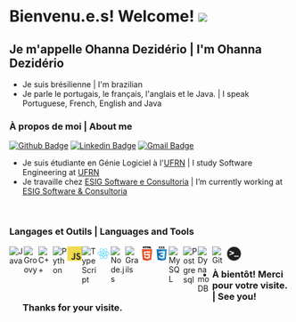  # Bienvenu.e.s! Welcome! <img src="https://raw.githubusercontent.com/MartinHeinz/MartinHeinz/master/wave.gif" width="30px">
 
## Je m'appelle Ohanna Dezidério | I'm Ohanna Dezidério
- Je suis brésilienne | I'm brazilian
- Je parle le portugais, le français, l'anglais et le Java. | I speak Portuguese, French, English and Java
 
### À propos de moi | About me
[![Github Badge](https://img.shields.io/badge/-Github-000?style=flat-square&logo=Github&logoColor=white&link=https://github.com/ohannadeziderio)](https://github.com/ohannadeziderio)
[![Linkedin Badge](https://img.shields.io/badge/-LinkedIn-blue?style=flat-square&logo=Linkedin&logoColor=white&link=https://www.linkedin.com/in/ohanna-d-85a787a5/)](https://www.linkedin.com/in/ohanna-d-85a787a5/)
[![Gmail Badge](https://img.shields.io/badge/-Gmail-c14438?style=flat-square&logo=Gmail&logoColor=white&link=mailto:ohannadeziderio@gmail.com)](mailto:ohannadeziderio@gmail.com)

- Je suis étudiante en Génie Logiciel à l'[UFRN](https://www.ufrn.br/) | I study Software Engineering at [UFRN](https://www.ufrn.br/)
- Je travaille chez [ESIG Software e Consultoria](https://www.esig.com.br/portal/) | I’m currently working at [ESIG Software & Consultoria](https://www.esig.com.br/)

<br />

### Langages et Outils | Languages and Tools
<img align="left" alt="Java" width="26px" src="https://tech-computer.fr/wp-content/uploads/2017/03/004-java.png"/>
<img align="left" alt="Groovy" width="26px" src="https://upload.wikimedia.org/wikipedia/commons/thumb/3/36/Groovy-logo.svg/1280px-Groovy-logo.svg.png"/>
<img align="left" alt="C++" width="26px" src="https://raw.githubusercontent.com/isocpp/logos/master/cpp_logo.png"/>
<img align="left" alt="Python" width="26px" src="https://user-images.githubusercontent.com/38151364/89708860-1bc9a680-d951-11ea-8b0a-cf2d9d7c6edf.png"/>
<img align="left" alt="JavaScript" width="26px" src="https://raw.githubusercontent.com/github/explore/80688e429a7d4ef2fca1e82350fe8e3517d3494d/topics/javascript/javascript.png"/>
<img align="left" alt="TypeScript" width="26px" src="https://user-images.githubusercontent.com/38151364/89708934-a7dbce00-d951-11ea-8ff1-1b7991267c05.png"/>
<img align="left" alt="React" width="26px" src="https://raw.githubusercontent.com/github/explore/80688e429a7d4ef2fca1e82350fe8e3517d3494d/topics/react/react.png"/>
<img align="left" alt="Node.js" width="26px" src="https://user-images.githubusercontent.com/38151364/89709011-5718a500-d952-11ea-8b62-cbba56cbe1cd.png"/>
<img align="left" alt="Grails" width="26px" src="https://cdn.iconscout.com/icon/free/png-512/grails-285288.png"/>
<img align="left" alt="HTML5" width="26px" src="https://raw.githubusercontent.com/github/explore/80688e429a7d4ef2fca1e82350fe8e3517d3494d/topics/html/html.png"/>
<img align="left" alt="CSS3" width="26px" src="https://raw.githubusercontent.com/github/explore/80688e429a7d4ef2fca1e82350fe8e3517d3494d/topics/css/css.png"/>
<img align="left" alt="MySQL" width="26px" src="https://altyra.com/wp-content/uploads/2018/11/mysql-logo-png-transparent.png"/>
<img align="left" alt="Postgresql" width="26px" src="https://user-images.githubusercontent.com/38151364/89708990-2b95ba80-d952-11ea-82b3-03bde22c56ef.png"/>
<img align="left" alt="DynamoDB" width="26px" src="https://cache-site.s3.amazonaws.com/wp-content/uploads/2020/08/21150611/DybamoDB-logo.png"/>
<img align="left" alt="Git" width="26px" src="https://git-scm.com/images/logos/downloads/Git-Icon-1788C.png"/>
<img align="left" alt="Prompt" width="26px" src="https://raw.githubusercontent.com/github/explore/80688e429a7d4ef2fca1e82350fe8e3517d3494d/topics/terminal/terminal.png"/>

<br />

- ### À bientôt! Merci pour votre visite. | See you! Thanks for your visite.
